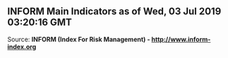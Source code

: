 ## INFORM Main Indicators as of Wed, 03 Jul 2019 03:20:16 GMT

Source: **INFORM (Index For Risk Management) - http://www.inform-index.org**